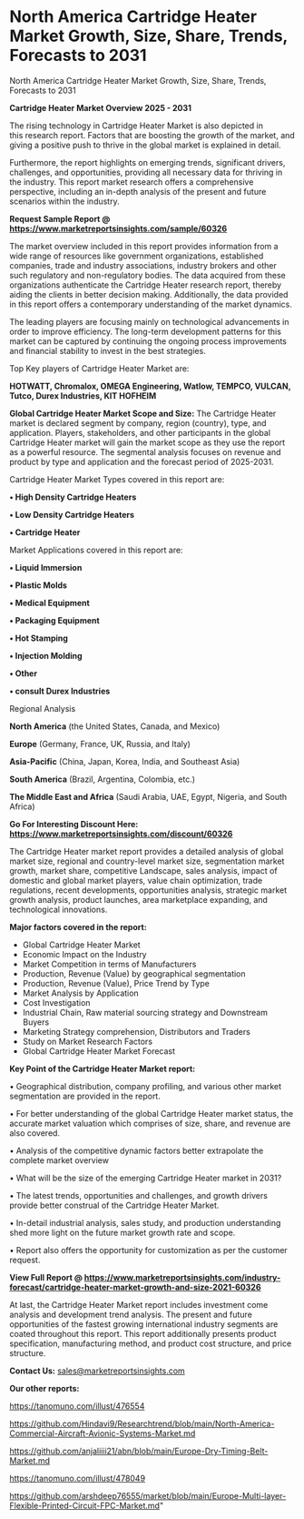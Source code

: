 # North America Cartridge Heater Market Growth, Size, Share, Trends, Forecasts to 2031
 North America Cartridge Heater Market Growth, Size, Share, Trends, Forecasts to 2031

<Strong> Cartridge Heater Market Overview 2025 - 2031</strong>

The rising technology in Cartridge Heater Market is also depicted in this research report. Factors that are boosting the growth of the market, and giving a positive push to thrive in the global market is explained in detail.

Furthermore, the report highlights on emerging trends, significant drivers, challenges, and opportunities, providing all necessary data for thriving in the industry. This report market research offers a comprehensive perspective, including an in-depth analysis of the present and future scenarios within the industry.

<strong>Request Sample Report @ <a href=https://www.marketreportsinsights.com/sample/60326>https://www.marketreportsinsights.com/sample/60326</a></strong>

The market overview included in this report provides information from a wide range of resources like government organizations, established companies, trade and industry associations, industry brokers and other such regulatory and non-regulatory bodies. The data acquired from these organizations authenticate the Cartridge Heater research report, thereby aiding the clients in better decision making. Additionally, the data provided in this report offers a contemporary understanding of the market dynamics.

The leading players are focusing mainly on technological advancements in order to improve efficiency. The long-term development patterns for this market can be captured by continuing the ongoing process improvements and financial stability to invest in the best strategies.

Top Key players of Cartridge Heater Market are:

<strong>HOTWATT, Chromalox, OMEGA Engineering, Watlow, TEMPCO, VULCAN, Tutco, Durex Industries, KIT HOFHEIM</strong>

<strong><b>Global Cartridge Heater Market Scope and Size:</b></strong>
The Cartridge Heater market is declared segment by company, region (country), type, and application. Players, stakeholders, and other participants in the global Cartridge Heater market will gain the market scope as they use the report as a powerful resource. The segmental analysis focuses on revenue and product by type and application and the forecast period of 2025-2031.

Cartridge Heater Market Types covered in this report are:

<strong>• High Density Cartridge Heaters

• Low Density Cartridge Heaters

• Cartridge Heater</strong>

Market Applications covered in this report are:

<strong>• Liquid Immersion

• Plastic Molds

• Medical Equipment

• Packaging Equipment

• Hot Stamping

• Injection Molding

• Other

• consult Durex Industries</strong> 

Regional Analysis

<strong>North America</strong> (the United States, Canada, and Mexico)

<strong>Europe</strong> (Germany, France, UK, Russia, and Italy)

<strong>Asia-Pacific</strong> (China, Japan, Korea, India, and Southeast Asia)

<strong>South America</strong> (Brazil, Argentina, Colombia, etc.)

<strong>The Middle East and Africa</strong> (Saudi Arabia, UAE, Egypt, Nigeria, and South Africa)

<strong>Go For Interesting Discount Here: <a href=https://www.marketreportsinsights.com/discount/60326>https://www.marketreportsinsights.com/discount/60326</a></strong>

The Cartridge Heater market report provides a detailed analysis of global market size, regional and country-level market size, segmentation market growth, market share, competitive Landscape, sales analysis, impact of domestic and global market players, value chain optimization, trade regulations, recent developments, opportunities analysis, strategic market growth analysis, product launches, area marketplace expanding, and technological innovations.

<strong><b>Major factors covered in the report:</b></strong>
<ul>
  <li>Global Cartridge Heater Market </li>
  <li>Economic Impact on the Industry</li>
  <li>Market Competition in terms of Manufacturers</li>
  <li>Production, Revenue (Value) by geographical segmentation</li>
  <li>Production, Revenue (Value), Price Trend by Type</li>
  <li>Market Analysis by Application</li>
  <li>Cost Investigation</li>
  <li>Industrial Chain, Raw material sourcing strategy and Downstream Buyers</li>
  <li>Marketing Strategy comprehension, Distributors and Traders</li>
  <li>Study on Market Research Factors</li>
  <li>Global Cartridge Heater Market Forecast</li>
</ul>

<strong><b>Key Point of the Cartridge Heater Market report:</b></strong>

• Geographical distribution, company profiling, and various other market segmentation are provided in the report.

• For better understanding of the global Cartridge Heater market status, the accurate market valuation which comprises of size, share, and revenue are also covered.

• Analysis of the competitive dynamic factors better extrapolate the complete market overview

• What will be the size of the emerging Cartridge Heater market in 2031?

• The latest trends, opportunities and challenges, and growth drivers provide better construal of the Cartridge Heater Market.

• In-detail industrial analysis, sales study, and production understanding shed more light on the future market growth rate and scope.

• Report also offers the opportunity for customization as per the customer request.

<strong><b>View Full Report @ <a href=https://www.marketreportsinsights.com/industry-forecast/cartridge-heater-market-growth-and-size-2021-60326>https://www.marketreportsinsights.com/industry-forecast/cartridge-heater-market-growth-and-size-2021-60326</a></b></strong>


At last, the Cartridge Heater Market report includes investment come analysis and development trend analysis. The present and future opportunities of the fastest growing international industry segments are coated throughout this report. This report additionally presents product specification, manufacturing method, and product cost structure, and price structure.

<strong>Contact Us:</strong>
sales@marketreportsinsights.com

<strong>Our other reports:</strong>

<a href=https://tanomuno.com/illust/476554>https://tanomuno.com/illust/476554</a>

<a href=https://github.com/Hindavi9/Researchtrend/blob/main/North-America-Commercial-Aircraft-Avionic-Systems-Market.md>https://github.com/Hindavi9/Researchtrend/blob/main/North-America-Commercial-Aircraft-Avionic-Systems-Market.md</a>

<a href=https://github.com/anjaliiii21/abn/blob/main/Europe-Dry-Timing-Belt-Market.md>https://github.com/anjaliiii21/abn/blob/main/Europe-Dry-Timing-Belt-Market.md</a>

<a href=https://tanomuno.com/illust/478049>https://tanomuno.com/illust/478049</a>

<a href=https://github.com/arshdeep76555/market/blob/main/Europe-Multi-layer-Flexible-Printed-Circuit-FPC-Market.md>https://github.com/arshdeep76555/market/blob/main/Europe-Multi-layer-Flexible-Printed-Circuit-FPC-Market.md</a>"
